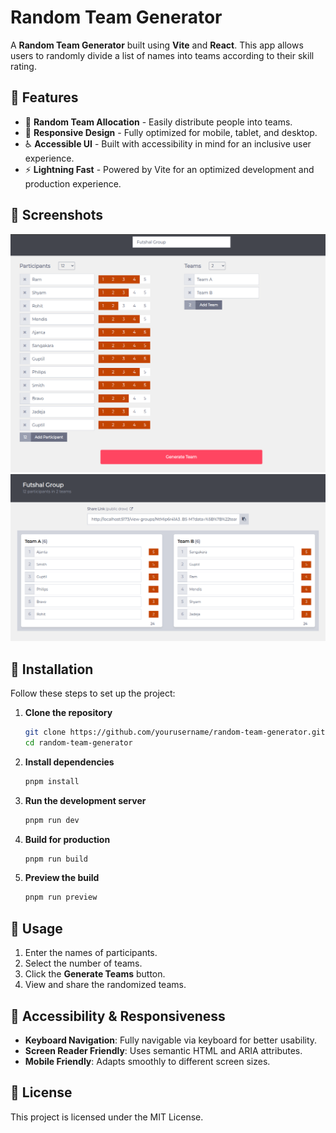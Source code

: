 # Random Team Generator

A **Random Team Generator** built using **Vite** and **React**. This app allows users to randomly divide a list of names into teams according to their skill rating.

## 🌟 Features

- 🎲 **Random Team Allocation** - Easily distribute people into teams.
- 📱 **Responsive Design** - Fully optimized for mobile, tablet, and desktop.
- ♿ **Accessible UI** - Built with accessibility in mind for an inclusive user experience.
- ⚡ **Lightning Fast** - Powered by Vite for an optimized development and production experience.

## 📸 Screenshots
![alt text](src/assets/images/team-addition.png)
![alt text](src/assets/images/generated-team.png)

## 🚀 Installation

Follow these steps to set up the project:

1. **Clone the repository**
   ```sh
   git clone https://github.com/yourusername/random-team-generator.git
   cd random-team-generator
   ```
2. **Install dependencies**
   ```sh
   pnpm install
   ```
3. **Run the development server**
   ```sh
   pnpm run dev
   ```
4. **Build for production**
   ```sh
   pnpm run build
   ```
5. **Preview the build**
   ```sh
   pnpm run preview
   ```

## 🔧 Usage
1. Enter the names of participants.
2. Select the number of teams.
3. Click the **Generate Teams** button.
4. View and share the randomized teams.

## 🎨 Accessibility & Responsiveness
- **Keyboard Navigation**: Fully navigable via keyboard for better usability.
- **Screen Reader Friendly**: Uses semantic HTML and ARIA attributes.
- **Mobile Friendly**: Adapts smoothly to different screen sizes.

## 📜 License
This project is licensed under the MIT License.

